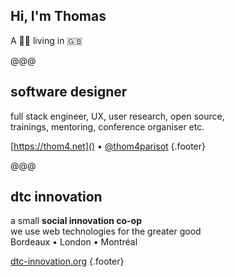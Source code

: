 <!-- .slide: data-background="../../img/thomas-parisot-landscape.jpg" data-state="background-dark" -->

## Hi, I'm **Thomas**

A 🥖🧀 living in 🇬🇧

@@@

## software designer

full stack engineer, UX, user research, open source, <br>
trainings, mentoring, conference organiser etc.

[https://thom4.net]() • [@thom4parisot](https://twitter.com/thom4parisot) {.footer}

@@@

## dtc innovation

a small **social innovation co-op**<br>
we use web technologies for the greater good<br>
Bordeaux • London • Montréal

[dtc-innovation.org](https://dtc-innovation.org/) {.footer}
